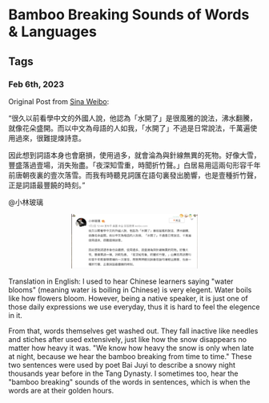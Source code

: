 # Bamboo Breaking Sounds of Words & Languages
## Tags
### Feb 6th, 2023

Original Post from [Sina Weibo](https://weibo.com/7299100067/MmqjH8XiT?type=comment):

“很久以前看學中文的外國人說，他認為「水開了」是很風雅的說法，沸水翻騰，就像花朵盛開。而以中文為母語的人如我，「水開了」不過是日常說法，千萬遍使用過來，很難提煉詩意。

因此想到詞語本身也會磨損，使用過多，就會淪為與針線無異的死物。好像大雪，豐盛落過壹場，消失殆盡。「夜深知雪重，時聞折竹聲。」白居易用這兩句形容千年前唐朝夜裏的壹次落雪。而我有時聽見詞匯在語句裏發出脆響，也是壹種折竹聲，正是詞語最豐饒的時刻。”

@小林玻璃

<p align="center">
  <img src="/blog-posts/images/2023-02-06-weibo.jpeg" width="50%" height="50%" >
</p>

Translation in English:
I used to hear Chinese learners saying "water blooms" (meaning water is boiling in Chinese) is very elegent. Water boils like how flowers bloom. However, being a native speaker, it is just one of those daily expressions we use everyday, thus it is hard to feel the elegence in it.

From that, words themselves get washed out. They fall inactive like needles and stiches after used extensively, just like how the snow disappears no matter how heavy it was. "We know how heavy the snow is only when late at night, because we hear the bamboo breaking from time to time." These two sentences were used by poet Bai Juyi to describe a snowy night thousands year before in the Tang Dynasty. I sometimes too, hear the "bamboo breaking" sounds of the words in sentences, which is when the words are at their golden hours.
